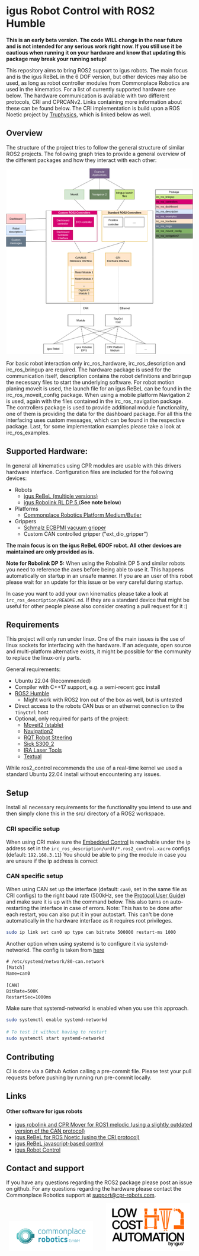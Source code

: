 # igus Robot Control with ROS2 Humble

**This is an early beta version. The code WILL change in the near future and is not intended for any serious work right now. If you still use it be cautious when running it on your hardware and know that updating this package may break your running setup!**

This repository aims to bring ROS2 support to igus robots. The main focus and is the igus ReBeL in the 6 DOF version, but other devices may also be used, as long as robot controller modules from Commonplace Robotics are used in the kinematics. For a list of currently supported hardware see below.
The hardware communication is available with two different protocols, CRI and CPRCANv2. Links containing more information about these can be found below. The CRI implementation is build upon a ROS Noetic project by [Truphysics](https://www.truphysics.com/), which is linked below as well.

## Overview
The structure of the project tries to follow the general structure of similar ROS2 projects. The following graph tries to provide a general overview of the different packages and how they interact with each other:

![An overview of the different packages](doc/Architecture.png)

For basic robot interaction only irc_ros_hardware, irc_ros_description and irc_ros_bringup are required. The hardware package is used for the communication itself, description contains the robot definitions and bringup the necessary files to start the underlying software.
For robot motion planing moveit is used, the launch file for an igus ReBeL can be found in the irc_ros_moveit_config package. When using a mobile platform Navigation 2 is used, again with the files contained in the irc_ros_navigation package.
The controllers package is used to provide additional module functionality, one of them is providing the data for the dashboard package. For all this the interfacing uses custom messages, which can be found in the respective package.
Last, for some implementation examples please take a look at irc_ros_examples.

## Supported Hardware:
In general all kinematics using CPR modules are usable with this drivers hardware interface. Configuration files are included for the following devices:
 - Robots
   - [igus ReBeL (multiple versions)](https://www.igus.de/product/20962?artNr=REBEL-6DOF-01) 
   - [igus Robolink RL DP 5 ](https://www.igus.de/product/20239?artNr=RL-DP-5) (**See note below**)
 - Platforms
   - [Commonplace Robotics Platform Medium/Butler](https://cpr-robots.com/servicerobotics#mobileplatformmedium)
 - Grippers
   - [Schmalz ECBPMI vacuum gripper](https://www.schmalz.com/en-us/vacuum-technology-for-robotics/vacuum-generators/vacuum-generators-ecbpmi-312576/)
   - Custom CAN controlled gripper ("ext_dio_gripper")

**The main focus is on the igus ReBeL 6DOF robot. All other devices are maintained are only provided as is.**

**Note for Robolink DP 5:** When using the Robolink DP 5 and similar robots you need to reference the axes before being able to use it. This happens automatically on startup in an unsafe manner. If you are an user of this robot please wait for an update for this issue or be very careful during startup.

In case you want to add your own kinematics please take a look at `irc_ros_description/README.md`. If they are a standard device that might be useful for other people please also consider creating a pull request for it :)

## Requirements
This project will only run under linux. One of the main issues is the use of linux sockets for interfacing with the hardware. If an adequate, open source and multi-platform alternative exists, it might be possible for the community to replace the linux-only parts.

General requirements:
 - Ubuntu 22.04 (Recommended)
 - Compiler with C++17 support, e.g. a semi-recent gcc install
 - [ROS2 Humble](https://docs.ros.org/en/humble/Installation/Ubuntu-Install-Debians.html)
   - Might work with ROS2 Iron out of the box as well, but is untested
 - Direct access to the robots CAN bus or an ethernet connection to the `TinyCtrl` host
 - Optional, only required for parts of the project:
   - [Moveit2 (stable)](https://moveit.ros.org/install-moveit2/binary/)
   - [Navigation2](https://navigation.ros.org/build_instructions/index.html)
   - [RQT Robot Steering](https://github.com/cpr-fer/rqt_robot_steering/tree/twiststamped)
   - [Sick S300_2](https://github.com/ajtudela/sicks300_2/tree/humble)
   - [IRA Laser Tools](https://github.com/nakai-omer/ira_laser_tools/tree/humble)
   - [Textual](https://github.com/Textualize/textual)

While ros2_control recommends the use of a real-time kernel we used a standard Ubuntu 22.04 install without encountering any issues. 

## Setup
Install all necessary requirements for the functionality you intend to use and then simply clone this in the src/ directory of a ROS2 workspace.

### CRI specific setup
When using CRI make sure the [Embedded Control](https://cpr-robots.com/robot-control#electronics) is reachable under the ip address set in the `irc_ros_description/urdf/*.ros2_control.xacro` configs (default: `192.168.3.11`) You should be able to ping the module in case you are unsure if the ip address is correct

### CAN specific setup
When using CAN set up the interface (default: `can0`, set in the same file as CRI configs) to the right baud rate (500kHz, see the [Protocol User Guide](https://cpr-robots.com/download/CAN/CPR_CAN_Protocol_V2_UserGuide_en.pdf)) and make sure it is up with the command below. This also turns on auto-restarting the interface in case of errors.
Note: This has to be done after each restart, you can also put it in your autostart. This can't be done automatically in the hardware interface as it requires root privileges. 

``` bash
sudo ip link set can0 up type can bitrate 500000 restart-ms 1000
```
Another option when using systemd is to configure it via systemd-networkd. The config is taken from [here](https://www.pengutronix.de/en/blog/2022-02-04-initializing-can-interfaces-with-systemd-networkd.html)

```
# /etc/systemd/network/80-can.network
[Match]
Name=can0

[CAN]
BitRate=500K
RestartSec=1000ms
```

Make sure that systemd-networkd is enabled when you use this approach.
``` bash
sudo systemctl enable systemd-networkd

# To test it without having to restart
sudo systemctl start systemd-networkd
```

## Contributing
CI is done via a Github Action calling a pre-commit file. Please test your pull requests before pushing by running run pre-commit locally.

## Links
#### Other software for igus robots
 - [igus robolink and CPR Mover for ROS1 melodic (using a slightly outdated version of the CAN protocol)](https://github.com/CPR-Robots/cpr_robot)
 - [igus ReBeL for ROS Noetic (using the CRI protocol)](https://bitbucket.org/truphysics/igus_rebel/src/master/)
 - [igus ReBeL javascript-based control](https://github.com/joepuzzo/igus-motor-controller)
 - [igus Robot Control](https://www.igus.de/info/roboter-software)

## Contact and support
If you have any questions regarding the ROS2 package please post an issue on github. For any questions regarding the hardware please contact the Commonplace Robotics support at support@cpr-robots.com.

<p align="center">
  <img alt="Commonplace Robotics" src="./doc/logo_cpr.jpg" width="45%">
&nbsp; &nbsp; &nbsp; &nbsp;
  <img alt="igus Low Cost Automation" src="./doc/logo_igus_lca.jpg" width="45%">
</p>
